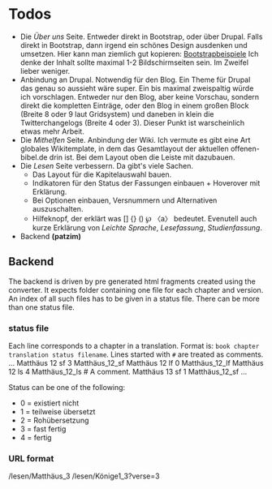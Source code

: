 Todos
=====

- Die *Über uns* Seite. Entweder direkt in Bootstrap, oder über Drupal. Falls direkt in Bootstrap, dann irgend ein schönes Design ausdenken und umsetzen. Hier kann man ziemlich gut kopieren: [Bootstrapbeispiele](http://getbootstrap.com/getting-started/#examples) Ich denke der Inhalt sollte maximal 1-2 Bildschirmseiten sein. Im Zweifel lieber weniger.
- Anbindung an Drupal. Notwendig für den Blog. Ein Theme für Drupal das genau so aussieht wäre super. Ein bis maximal zweispaltig würde ich vorschlagen. Entweder nur den Blog, aber keine Vorschau, sondern direkt die kompletten Einträge, oder den Blog in einem großen Block (Breite 8 oder 9 laut Gridsystem) und daneben in klein die Twitterchangelogs (Breite 4 oder 3). Dieser Punkt ist warscheinlich etwas mehr Arbeit.
- Die *Mithelfen* Seite. Anbindung der Wiki. Ich vermute es gibt eine Art globales Wikitemplate, in dem das Gesamtlayout der aktuellen offenen-bibel.de drin ist. Bei dem Layout oben die Leiste mit dazubauen.
- Die *Lesen* Seite verbessern. Da gibt's viele Sachen.
    - Das Layout für die Kapitelauswahl bauen.
    - Indikatoren für den Status der Fassungen einbauen + Hoverover mit Erklärung.
    - Bei Optionen einbauen, Versnummern und Alternativen auszuschalten.
    - Hilfeknopf, der erklärt was [] {} () ℘ 〈a〉 bedeutet. Evenutell auch kurze Erklärung von *Leichte Sprache*, *Lesefassung*, *Studienfassung*.
- Backend **(patzim)**

Backend
-------
The backend is driven by pre generated html fragments created using the converter. It expects folder containing one file for each chapter and version. An index of all such files has to be given in a status file. There can be more than one status file.

### status file
Each line corresponds to a chapter in a translation. Format is: `book chapter translation status filename`. Lines started with `#` are treated as comments.
    ...
    Matthäus 12 sf 3 Matthäus_12_sf
    Matthäus 12 lf 0 Matthäus_12_lf
    Matthäus 12 ls 4 Matthäus_12_ls
	# A comment.
    Matthäus 13 sf 1 Matthäus_12_sf
    ...

Status can be one of the following:
- 0 = existiert nicht
- 1 = teilweise übersetzt
- 2 = Rohübersetzung
- 3 = fast fertig
- 4 = fertig

### URL format
/lesen/Matthäus_3
/lesen/Könige1_3?verse=3

